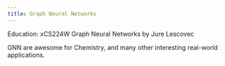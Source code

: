 ```yaml
---
title: Graph Neural Networks
---
```


Education: xCS224W Graph Neural Networks by Jure Lescovec

GNN are awesome for Chemistry, and many other interesting real-world applications.